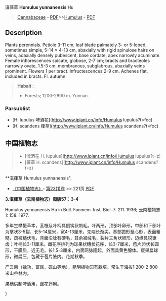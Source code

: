 滇葎草 **Humulus yunnanensis** Hu

> [Cannabaceae](http://www.iplant.cn/info/Cannabaceae?t=foc) - [PDF](http://www.iplant.cn/foc/pdf/Cannabaceae.pdf)>>[Humulus](http://www.iplant.cn/info/Humulus?t=foc) - [PDF](http://www.iplant.cn/foc/pdf/Humulus.pdf)

## Description

Plants perennials. Petiole 3-11 cm; leaf blade palmately 3- or 5-lobed, sometimes simple, 5-14 × 4-13 cm, abaxially with rigid spinulose hairs on veins, adaxially densely pubescent, base cordate, apex narrowly acuminate. Female inflorescences spicate, globose, 2-7 cm; bracts and bracteoles narrowly ovate, 1.5-3 cm, membranous, subglabrous, abaxially veins prominent. Flowers 1 per bract. Infructescences 2-9 cm. Achenes flat, included in bracts. Fl. autumn.

> **Habait** : 
>* Forests; 1200-2800 m. Yunnan.

### Parsublist

* [H.  lupulus  啤酒花](http://www.iplant.cn/info/Humulus lupulus?t=foc)
* [H.  scandens  葎草](http://www.iplant.cn/info/Humulus scandens?t=foc)

## 中国植物志

> * [啤酒花  H.  lupulus](http://www.iplant.cn/info/Humulus lupulus?t=z)
> * [葎草  H.  scandens](http://www.iplant.cn/info/Humulus scandens?t=z)

**滇葎草 Humulus yunnanensis",

* [《中国植物志》](http://www.iplant.cn/frps)- [第23(1)卷](http://www.iplant.cn/frps/vol/23(1)) >> 221页 [PDF](http://www.iplant.cn/frps/pdf/23(1)/221a.pdf)

**3.滇葎草（云南植物志）图版57：3-4**

Humulus yunnanensis Hu in Bull. Fanmem. Inst. Biol. 7: 211. 1936; 云南植物志1: 158. 1977.

多年生攀援草本，茎枝及叶柄具倒钩状刺毛。叶两形，顶部叶卵形，中部和下部叶为掌状3-5裂，长5-14厘米，宽4-13厘米，先端长渐尖，基部圆形至心形，表面粗糙，疏被糙伏毛，背面沿脉有硬毛，其余被绒毛，裂片三角状卵形，边缘具锐锯齿；叶柄长3-11厘米。雌花序排列为球果状穗状花序，长3-7厘米，苞片卵状长圆形，干膜质，近无毛。长1.5-3厘米，内面网脉隆起，外面具黄色腺体。瘦果扁球形，微扁压，包藏于苞片腋内。花期秋季。

产云南（禄功、富民、砚山等地），昆明植物园有栽培。常生于海拔1 200-2 800米山谷林内。

果穗供制啤酒用，雌花药用。

}
